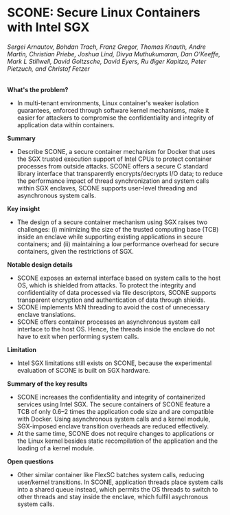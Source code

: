 # SCONE: Secure Linux Containers with Intel SGX
###### Sergei Arnautov, Bohdan Trach, Franz Gregor, Thomas Knauth, Andre Martin, Christian Priebe, Joshua Lind, Divya Muthukumaran, Dan O’Keeffe, Mark L Stillwell, David Goltzsche, David Eyers, Ru ̈diger Kapitza, Peter Pietzuch, and Christof Fetzer

**What's the problem?**
* In multi-tenant environments, Linux container's weaker isolation guarantees, enforced through software kernel mechanisms, make it easier for attackers to compromise the confidentiality and integrity of application data within containers.

**Summary**
* Describe SCONE, a secure container mechanism for Docker that uses the SGX trusted execution support of Intel CPUs to protect container processes from outside attacks. SCONE offers a secure C standard library interface that transparently encrypts/decrypts I/O data; to reduce the performance impact of thread synchronization and system calls within SGX enclaves, SCONE supports user-level threading and asynchronous system calls.

**Key insight**
* The design of a secure container mechanism using SGX raises two challenges: (i) minimizing the size of the trusted computing base (TCB) inside an enclave while supporting existing applications in secure containers; and (ii) maintaining a low performance overhead for secure containers, given the restrictions of SGX.

**Notable design details**
* SCONE exposes an external interface based on system calls to the host OS, which is shielded from attacks. To protect the integrity and confidentiality of data processed via file descriptors, SCONE supports transparent encryption and authentication of data through shields.
* SCONE implements M:N threading to avoid the cost of unnecessary enclave translations.
* SCONE offers container processes an asynchronous system call interface to the host OS. Hence, the threads inside the enclave do not have to exit when performing system calls.

**Limitation**
* Intel SGX limitations still exists on SCONE, because the experimental evaluation of SCONE is built on SGX hardware.

**Summary of the key results**
* SCONE increases the confidentiality and integrity of containerized services using Intel SGX. The secure containers of SCONE feature a TCB of only 0.6–2 times the application code size and are compatible with Docker. Using asynchronous system calls and a kernel module, SGX-imposed enclave transition overheads are reduced effectively.
* At the same time, SCONE does not require changes to applications or the Linux kernel besides static recompilation of the application and the loading of a kernel module.

**Open questions**
* Other similar container like FlexSC batches system calls, reducing user/kernel transitions. In SCONE, application threads place system calls into a shared queue instead, which permits the OS threads to switch to other threads and stay inside the enclave, which fulfill asychronous system calls.
